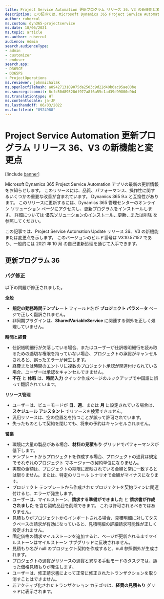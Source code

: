```yaml
---
title: Project Service Automation 更新プログラム リリース 36、V3 の新機能と変更点
description: この記事では、Microsoft Dynamics 365 Project Service Automation 更新リリース 36、V3 で利用可能な機能と修正を一覧表示します。
author: ruhercul
ms.custom: dyn365-projectservice
ms.date: 10/06/2021
ms.topic: article
ms.author: ruhercul
audience: Admin
search.audienceType:
- admin
- customizer
- enduser
search.app:
- D365CE
- D365PS
- ProjectOperations
ms.reviewer: johnmichalak
ms.openlocfilehash: a8942713109075da2503c9d22d40b6ac95ae00be
ms.sourcegitcommit: 6cfc50d89528df977a8f6a55c1ad39d99800d9b4
ms.translationtype: HT
ms.contentlocale: ja-JP
ms.lasthandoff: 06/03/2022
ms.locfileid: "8924988"
---
```

# <a name="whats-new-or-changed-in-project-service-automation-update-release-36-v3"></a>Project Service Automation 更新プログラム リリース 36、V3 の新機能と変更点

[!include [banner](../includes/psa-now-project-operations.md)]

Microsoft Dynamics 365 Project Service Automation アプリの最新の更新情報をお知らせします。 このリリースには、品質、パフォーマンス、操作性に関するいくつかの重要な改善が含まれています。 Dynamics 365 9.x と互換性があります。 このリリースに更新するには、Dynamics 365 管理センターのオンライン ソリューション ページにアクセスし、更新プログラムをインストールします。 詳細については [優先ソリューションのインストール、更新、または削除](/power-platform/admin/install-remove-preferred-solution) を参照してください。

この記事では、Project Service Automation Update リリース 36、V3 の新機能または変更点を示します。 このバージョンのビルド番号は V3.10.57.152 であり、一般的には 2021 年 10 月 の自己更新処理を通じて入手できます。

## <a name="update-release-36"></a>更新プログラム 36

### <a name="bug-fixes"></a>バグ修正

以下の問題が修正されました。

**全般**
- **規定の勤務時間テンプレート** フィールド名が **プロジェクト パラメータ** ページで正しく翻訳されません。
- 非同期プラグインは、**SharedVariableService** に関連する例外を正しく処理していません。

**時間と経費**
- 仕訳帳明細行が欠落している場合、またはユーザーが仕訳帳明細行を読み取るための適切な権限を持っていない場合、プロジェクトの承認がキャンセルされると、誤ったエラーが発生します。
- 経費または時間のエントリに複数のプロジェクト承認が関連付けられている場合、ユーザーは承認をキャンセルできません。
- **不在** と **休暇** は、**時間入力** クイック作成ページのルックアップで中国語に誤って翻訳されています。

**リソース管理**
- ユーザーは、ビューモードが **日**、**週**、または **月** に設定されている場合は、**スケジュール アシスタント** でリソースを検索できません。
- 汎用リソースは、空の位置名を持つことが誤って許可されています。 
- 失ったものとして契約を閉じても、将来の予約はキャンセルされません。

**営業**
- 環境に大量の製品がある場合、**材料の見積もり** グリッドでパフォーマンスが低下します。
- テンプレートからプロジェクトを作成する場合、プロジェクトの通貨は規定でそれぞれのプロジェクト マネージャーの契約単位になりません。
- 実際の金額は、プロジェクトの期限に反映されている金額と常に一致するとは限りません。または、特定のリコール シナリオで金額がマイナスになります。
- プロジェクト テンプレートから作成されたプロジェクトを契約ラインに関連付けると、エラーが発生します。
- ユーザーは、マイルストーン、**請求する準備ができました** と **請求書が作成されました** を含む契約品目を削除できます。 これは許可されるべきではありません。
- 見積もりがプロジェクトからインポートされる場合、見積明細に対してタスクベースの請求が有効になっていると、見積明細の詳細請求可能性が正しく設定されません。
- 固定価格の請求マイルストーンを追加すると、ページが更新されるまでマイルストーンはマイルストーン サブグリッドに反映されません。
- 見積もり名が null のプロジェクト契約を作成すると、null 参照例外が生成されます。
- プロジェクトの通貨がリソースの通貨と異なる手動モードのタスクでは、誤った価格見積もりが発生します。
- ユーザーは、修正請求書によって正常に修正されたトランザクションを取り消すことはできません。
- 非アクティブ化されたトランザクション カテゴリは、**経費の見積もり** グリッドに表示されます。



